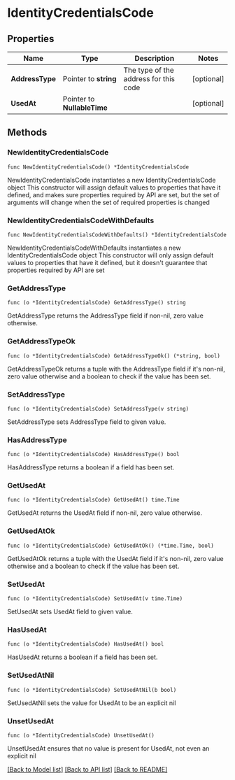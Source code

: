 # IdentityCredentialsCode

## Properties

Name | Type | Description | Notes
------------ | ------------- | ------------- | -------------
**AddressType** | Pointer to **string** | The type of the address for this code | [optional] 
**UsedAt** | Pointer to **NullableTime** |  | [optional] 

## Methods

### NewIdentityCredentialsCode

`func NewIdentityCredentialsCode() *IdentityCredentialsCode`

NewIdentityCredentialsCode instantiates a new IdentityCredentialsCode object
This constructor will assign default values to properties that have it defined,
and makes sure properties required by API are set, but the set of arguments
will change when the set of required properties is changed

### NewIdentityCredentialsCodeWithDefaults

`func NewIdentityCredentialsCodeWithDefaults() *IdentityCredentialsCode`

NewIdentityCredentialsCodeWithDefaults instantiates a new IdentityCredentialsCode object
This constructor will only assign default values to properties that have it defined,
but it doesn't guarantee that properties required by API are set

### GetAddressType

`func (o *IdentityCredentialsCode) GetAddressType() string`

GetAddressType returns the AddressType field if non-nil, zero value otherwise.

### GetAddressTypeOk

`func (o *IdentityCredentialsCode) GetAddressTypeOk() (*string, bool)`

GetAddressTypeOk returns a tuple with the AddressType field if it's non-nil, zero value otherwise
and a boolean to check if the value has been set.

### SetAddressType

`func (o *IdentityCredentialsCode) SetAddressType(v string)`

SetAddressType sets AddressType field to given value.

### HasAddressType

`func (o *IdentityCredentialsCode) HasAddressType() bool`

HasAddressType returns a boolean if a field has been set.

### GetUsedAt

`func (o *IdentityCredentialsCode) GetUsedAt() time.Time`

GetUsedAt returns the UsedAt field if non-nil, zero value otherwise.

### GetUsedAtOk

`func (o *IdentityCredentialsCode) GetUsedAtOk() (*time.Time, bool)`

GetUsedAtOk returns a tuple with the UsedAt field if it's non-nil, zero value otherwise
and a boolean to check if the value has been set.

### SetUsedAt

`func (o *IdentityCredentialsCode) SetUsedAt(v time.Time)`

SetUsedAt sets UsedAt field to given value.

### HasUsedAt

`func (o *IdentityCredentialsCode) HasUsedAt() bool`

HasUsedAt returns a boolean if a field has been set.

### SetUsedAtNil

`func (o *IdentityCredentialsCode) SetUsedAtNil(b bool)`

 SetUsedAtNil sets the value for UsedAt to be an explicit nil

### UnsetUsedAt
`func (o *IdentityCredentialsCode) UnsetUsedAt()`

UnsetUsedAt ensures that no value is present for UsedAt, not even an explicit nil

[[Back to Model list]](../README.md#documentation-for-models) [[Back to API list]](../README.md#documentation-for-api-endpoints) [[Back to README]](../README.md)


